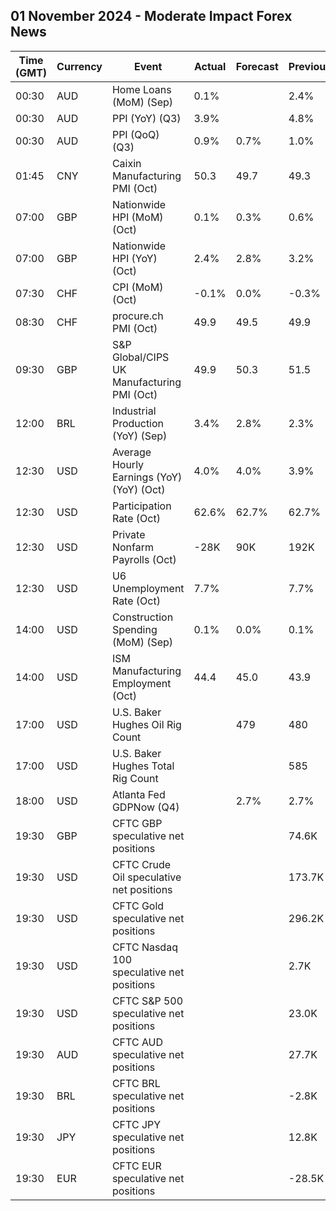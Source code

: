 ## 01 November 2024 - Moderate Impact Forex News

| Time (GMT) | Currency | Event | Actual | Forecast | Previous |
|------|----------|-------|--------|----------|----------|
| 00:30 | AUD | Home Loans (MoM) (Sep) | 0.1% |  | 2.4% |
| 00:30 | AUD | PPI (YoY) (Q3) | 3.9% |  | 4.8% |
| 00:30 | AUD | PPI (QoQ) (Q3) | 0.9% | 0.7% | 1.0% |
| 01:45 | CNY | Caixin Manufacturing PMI (Oct) | 50.3 | 49.7 | 49.3 |
| 07:00 | GBP | Nationwide HPI (MoM) (Oct) | 0.1% | 0.3% | 0.6% |
| 07:00 | GBP | Nationwide HPI (YoY) (Oct) | 2.4% | 2.8% | 3.2% |
| 07:30 | CHF | CPI (MoM) (Oct) | -0.1% | 0.0% | -0.3% |
| 08:30 | CHF | procure.ch PMI (Oct) | 49.9 | 49.5 | 49.9 |
| 09:30 | GBP | S&P Global/CIPS UK Manufacturing PMI (Oct) | 49.9 | 50.3 | 51.5 |
| 12:00 | BRL | Industrial Production (YoY) (Sep) | 3.4% | 2.8% | 2.3% |
| 12:30 | USD | Average Hourly Earnings (YoY) (YoY) (Oct) | 4.0% | 4.0% | 3.9% |
| 12:30 | USD | Participation Rate (Oct) | 62.6% | 62.7% | 62.7% |
| 12:30 | USD | Private Nonfarm Payrolls (Oct) | -28K | 90K | 192K |
| 12:30 | USD | U6 Unemployment Rate (Oct) | 7.7% |  | 7.7% |
| 14:00 | USD | Construction Spending (MoM) (Sep) | 0.1% | 0.0% | 0.1% |
| 14:00 | USD | ISM Manufacturing Employment (Oct) | 44.4 | 45.0 | 43.9 |
| 17:00 | USD | U.S. Baker Hughes Oil Rig Count |  | 479 | 480 |
| 17:00 | USD | U.S. Baker Hughes Total Rig Count |  |  | 585 |
| 18:00 | USD | Atlanta Fed GDPNow (Q4) |  | 2.7% | 2.7% |
| 19:30 | GBP | CFTC GBP speculative net positions |  |  | 74.6K |
| 19:30 | USD | CFTC Crude Oil speculative net positions |  |  | 173.7K |
| 19:30 | USD | CFTC Gold speculative net positions |  |  | 296.2K |
| 19:30 | USD | CFTC Nasdaq 100 speculative net positions |  |  | 2.7K |
| 19:30 | USD | CFTC S&P 500 speculative net positions |  |  | 23.0K |
| 19:30 | AUD | CFTC AUD speculative net positions |  |  | 27.7K |
| 19:30 | BRL | CFTC BRL speculative net positions |  |  | -2.8K |
| 19:30 | JPY | CFTC JPY speculative net positions |  |  | 12.8K |
| 19:30 | EUR | CFTC EUR speculative net positions |  |  | -28.5K |
